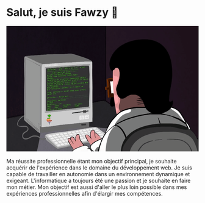 <h1>Salut, je suis Fawzy 👋</h1>

<img src="giphy.gif" alt="gif" height="329" width="1000"/>

<p>
Ma réussite professionnelle étant mon objectif principal, je souhaite acquérir de l'expérience dans le domaine du développement web. Je suis capable de travailler en autonomie dans un environnement dynamique et exigeant. L'informatique a toujours été une passion et je souhaite en faire mon métier. Mon objectif est aussi d'aller le plus loin possible dans mes expériences professionnelles afin d'élargir mes compétences.
</p>
